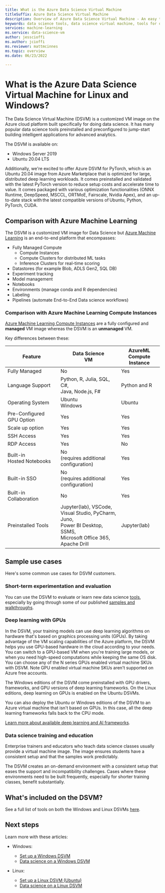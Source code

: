 ```yaml
---
title: What is the Azure Data Science Virtual Machine
titleSuffix: Azure Data Science Virtual Machine 
description: Overview of Azure Data Science Virtual Machine - An easy to use virtual machine on the Azure cloud platform with preinstalled and configured tools and libraries for doing data science.
keywords: data science tools, data science virtual machine, tools for data science, linux data science
services: machine-learning
ms.service: data-science-vm
author: jesscioffi
ms.author: jcioffi
ms.reviewer: mattmcinnes
ms.topic: overview
ms.date: 06/23/2022

---
```


# What is the Azure Data Science Virtual Machine for Linux and Windows?

The Data Science Virtual Machine (DSVM) is a customized VM image on the Azure cloud platform built specifically for doing data science. It has many popular data science tools preinstalled and preconfigured to jump-start building intelligent applications for advanced analytics.

The DSVM is available on:

+ Windows Server 2019
+ Ubuntu 20.04 LTS

Additionally, we're excited to offer Azure DSVM for PyTorch, which is an Ubuntu 20.04 image from Azure Marketplace that is optimized for large, distributed deep learning workloads. It comes preinstalled and validated with the latest PyTorch version to reduce setup costs and accelerate time to value. It comes packaged with various optimization functionalities (ONNX Runtime​, DeepSpeed​, MSCCL​, ORTMoE​, Fairscale​, Nvidia Apex​), and an up-to-date stack with the latest compatible versions of Ubuntu, Python, PyTorch, CUDA.

## Comparison with Azure Machine Learning

The DSVM is a customized VM image for Data Science but [Azure Machine Learning](../overview-what-is-azure-machine-learning.md) is an end-to-end platform that encompasses:

+ Fully Managed Compute
  + Compute Instances
  + Compute Clusters for distributed ML tasks
  + Inference Clusters for real-time scoring
+ Datastores (for example Blob, ADLS Gen2, SQL DB)
+ Experiment tracking
+ Model management
+ Notebooks
+ Environments (manage conda and R dependencies)
+ Labeling
+ Pipelines (automate End-to-End Data science workflows)

### Comparison with Azure Machine Learning Compute Instances

[Azure Machine Learning Compute Instances](../concept-compute-instance.md) are a fully configured and __managed__ VM image whereas the DSVM is an __unmanaged__ VM.

Key differences between these:

|Feature |Data Science<br>VM |AzureML<br>Compute Instance  | 
|---------|---------|---------|
| Fully Managed | No        | Yes        |
|Language Support     |  Python, R, Julia, SQL, C#,<br> Java, Node.js, F#       | Python and R        |
|Operating System     | Ubuntu<br>Windows         |    Ubuntu     |
|Pre-Configured GPU Option     |  Yes       |    Yes     |
|Scale up option | Yes | Yes |
|SSH Access    | Yes        |    Yes     |
|RDP Access    | Yes        |     No    |
|Built-in<br>Hosted Notebooks     |   No<br>(requires additional configuration)      |      Yes   |
|Built-in SSO     | No <br>(requires additional configuration)         |    Yes     |
|Built-in Collaboration     | No         | Yes        |
|Preinstalled Tools     |  Jupyter(lab), VSCode,<br> Visual Studio, PyCharm, Juno,<br>Power BI Desktop, SSMS, <br>Microsoft Office 365, Apache Drill       |     Jupyter(lab) |

## Sample use cases

Here's some common use cases for DSVM customers.

### Short-term experimentation and evaluation

You can use the DSVM to evaluate or learn new data science [tools](./tools-included.md), especially by going through some of our published [samples and walkthroughs](./dsvm-samples-and-walkthroughs.md).

### Deep learning with GPUs

In the DSVM, your training models can use deep learning algorithms on hardware that's based on graphics processing units (GPUs). By taking advantage of the VM scaling capabilities of the Azure platform, the DSVM helps you use GPU-based hardware in the cloud according to your needs. You can switch to a GPU-based VM when you're training large models, or when you need high-speed computations while keeping the same OS disk. You can choose any of the N series GPUs enabled virtual machine SKUs with DSVM. Note GPU enabled virtual machine SKUs aren't supported on Azure free accounts.

The Windows editions of the DSVM come preinstalled with GPU drivers, frameworks, and GPU versions of deep learning frameworks. On the Linux editions, deep learning on GPUs is enabled on the Ubuntu DSVMs. 

You can also deploy the Ubuntu or Windows editions of the DSVM to an Azure virtual machine that isn't based on GPUs. In this case, all the deep learning frameworks falls back to the CPU mode.

[Learn more about available deep learning and AI frameworks](dsvm-tools-deep-learning-frameworks.md).

### Data science training and education

Enterprise trainers and educators who teach data science classes usually provide a virtual machine image. The image ensures students have a consistent setup and that the samples work predictably.

The DSVM creates an on-demand environment with a consistent setup that eases the support and incompatibility challenges. Cases where these environments need to be built frequently, especially for shorter training classes, benefit substantially.


## What's included on the DSVM?

See a full list of tools on both the Windows and Linux DSVMs [here](tools-included.md).

## Next steps

Learn more with these articles:

+ Windows:
  + [Set up a Windows DSVM](provision-vm.md)
  + [Data science on a Windows DSVM](vm-do-ten-things.md)

+ Linux:
  + [Set up a Linux DSVM (Ubuntu)](dsvm-ubuntu-intro.md)
  + [Data science on a Linux DSVM](linux-dsvm-walkthrough.md)
